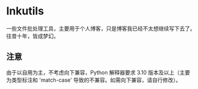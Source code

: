 # Inkutils

一些文件批处理工具，主要用于个人博客，只是博客我已经不太想继续写下去了。往昔十年，皆成梦幻。

## 注意

由于以自用为主，不考虑向下兼容，Python 解释器要求 3.10 版本及以上（主要为类型标注和 'match-case' 导致的不兼容。如需向下兼容，请自行修改）。
